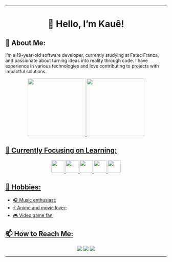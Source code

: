 
---

<div align="center">
  
  # 👋 Hello, I’m Kauê!

</div>

## 🚀 About Me:

<div align="left">
  
  I’m a 19-year-old software developer, currently studying at Fatec Franca, and passionate about turning ideas into reality through code. I have experience in various technologies and love contributing to projects with impactful solutions.
  
</div>
  
<div align="center">
  <a href="https://github.com/Kaue404">
  <img loading="lazy" height="180em" src="https://github-readme-stats.vercel.app/api/top-langs/?username=Kaue404&layout=compact&langs_count=7&theme=dracula"/>
  <img loading="lazy" height="180em" src="https://github-readme-stats.vercel.app/api?username=Kaue404&show_icons=true&theme=dracula&include_all_commits=true&count_private=true"/>
</div>

## 🎯 Currently Focusing on Learning:
<div align="center">
  <img loading="lazy" src="https://cdn.jsdelivr.net/gh/devicons/devicon@latest/icons/javascript/javascript-original.svg" width="40" height="40"/>
  <img loading="lazy" src="https://cdn.jsdelivr.net/gh/devicons/devicon@latest/icons/typescript/typescript-original.svg" width="40" height="40"/>
  <img loading="lazy" src="https://cdn.jsdelivr.net/gh/devicons/devicon@latest/icons/mysql/mysql-plain-wordmark.svg" width="40" height="40"/>
  <img loading="lazy" src="https://cdn.jsdelivr.net/gh/devicons/devicon@latest/icons/react/react-original.svg" width="40" height="40"/>
  <img loading="lazy" src="https://cdn.jsdelivr.net/gh/devicons/devicon@latest/icons/docker/docker-plain.svg" width="40" height="40"/>
</div>

## 🎉 Hobbies:

  - 🎧 Music enthusiast;
  - ⚡️ Anime and movie lover;
  - 🎮 Video game fan;

<div>

## 📫 How to Reach Me:

</div>

<div align="center">
  <a href="https://www.instagram.com/jkaue_404/" target="_blank"><img loading="lazy" src="https://img.shields.io/badge/-Instagram-%23E4405F?style=for-the-badge&logo=instagram&logoColor=white" target="_blank"></a>
  <a href = "mailto:jkaue986@gmail.com"><img loading="lazy" src="https://img.shields.io/badge/Gmail-D14836?style=for-the-badge&logo=gmail&logoColor=white" target="_blank"></a>
  <a href="https://www.linkedin.com/in/kauê-josé-023220268" target="_blank"><img loading="lazy" src="https://img.shields.io/badge/-LinkedIn-%230077B5?style=for-the-badge&logo=linkedin&logoColor=white" target="_blank"></a>   
</div>

---
